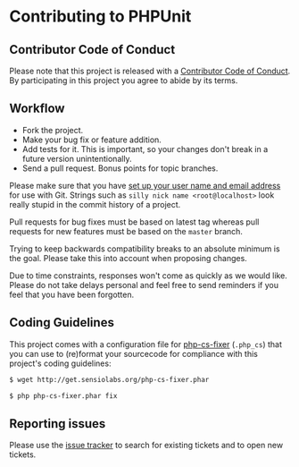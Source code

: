 # Contributing to PHPUnit

## Contributor Code of Conduct

Please note that this project is released with a
[Contributor Code of Conduct](CODE_OF_CONDUCT.md).
By participating in this project you agree to abide by its terms.

## Workflow

* Fork the project.
* Make your bug fix or feature addition.
* Add tests for it. This is important, so your changes don't break
  in a future version unintentionally.
* Send a pull request. Bonus points for topic branches.

Please make sure that you have [set up your user name and email address](http://git-scm.com/book/en/v2/Getting-Started-First-Time-Git-Setup)
for use with Git. Strings such as `silly nick name <root@localhost>`
look really stupid in the commit history of a project.

Pull requests for bug fixes must be based on latest tag whereas pull
requests for new features must be based on the `master` branch.

Trying to keep backwards compatibility breaks to an absolute minimum is
the goal. Please take this into account when proposing changes.

Due to time constraints, responses won't come as quickly as we would
like. Please do not take delays personal and feel free to send reminders
if you feel that you have been forgotten.

## Coding Guidelines

This project comes with a configuration file for
[php-cs-fixer](https://github.com/FriendsOfPHP/PHP-CS-Fixer) (`.php_cs`)
that you can use to (re)format your sourcecode for compliance with this
project's coding guidelines:

```bash
$ wget http://get.sensiolabs.org/php-cs-fixer.phar

$ php php-cs-fixer.phar fix
```

## Reporting issues

Please use the [issue tracker](https://github.com/sjorek/composer-virtual-environment-plugin/issues)
to search for existing tickets and to open new tickets.
